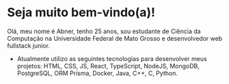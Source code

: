 # Seja muito bem-vindo(a)!

Olá, meu nome é Abner, tenho 25 anos, sou estudante de Ciência da Computação na Universidade Federal de Mato Grosso e desenvolvedor web fullstack junior.

* Atualmente utilizo as seguintes tecnologias para desenvolver meus projetos: HTML, CSS, JS, React, TypeScript, NodeJS, MongoDB, PostgreSQL, ORM Prisma, Docker, Java, C++, C, Python.



<!--
**AbnerTavares14/AbnerTavares14** is a ✨ _special_ ✨ repository because its `README.md` (this file) appears on your GitHub profile.

Here are some ideas to get you started:

- 🔭 I’m currently working on ...
- 🌱 I’m currently learning ...
- 👯 I’m looking to collaborate on ...
- 🤔 I’m looking for help with ...
- 💬 Ask me about ...
- 📫 How to reach me: ...
- 😄 Pronouns: ...
- ⚡ Fun fact: ...
-->
